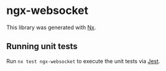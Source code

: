 # ngx-websocket

This library was generated with [Nx](https://nx.dev).

## Running unit tests

Run `nx test ngx-websocket` to execute the unit tests via [Jest](https://jestjs.io).
